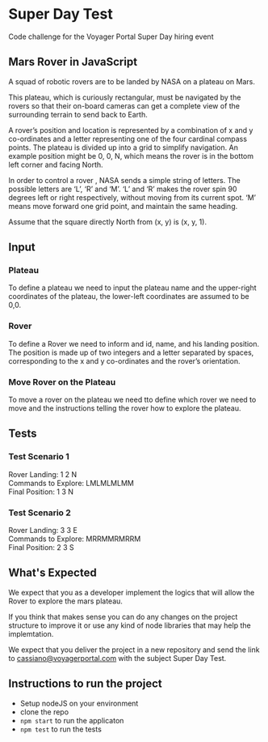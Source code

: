 # Super Day Test

Code challenge for the Voyager Portal Super Day hiring event

## Mars Rover in JavaScript

A squad of robotic rovers are to be landed by NASA on a plateau on Mars.

This plateau, which is curiously rectangular, must be navigated by the rovers so that their on-board cameras can get a complete view of the surrounding terrain to send back to Earth.

A rover’s position and location is represented by a combination of x and y co-ordinates and a letter representing one of the four cardinal compass points. The plateau is divided up into a grid to simplify navigation. An example position might be 0, 0, N, which means the rover is in the bottom left corner and facing North.

In order to control a rover , NASA sends a simple string of letters. The possible letters are ‘L’, ‘R’ and ‘M’. ‘L’ and ‘R’ makes the rover spin 90 degrees left or right respectively, without moving from its current spot. ‘M’ means move forward one grid point, and maintain the same heading.

Assume that the square directly North from (x, y) is (x, y, 1).

## Input

### Plateau

To define a plateau we need to input the plateau name and the upper-right coordinates of the plateau, the lower-left coordinates are assumed to be 0,0.

### Rover

To define a Rover we need to inform and id, name, and his landing position. The position is made up of two integers and a letter separated by spaces, corresponding to the x and y co-ordinates and the rover’s orientation.

### Move Rover on the Plateau

To move a rover on the plateau we need tto define which rover we need to move and the instructions telling the rover how to explore the plateau.

## Tests

### Test Scenario 1

Rover Landing: 1 2 N  
Commands to Explore: LMLMLMLMM  
Final Position: 1 3 N

### Test Scenario 2

Rover Landing: 3 3 E  
Commands to Explore: MRRMMRMRRM  
Final Position: 2 3 S

## What's Expected

We expect that you as a developer implement the logics that will allow the Rover to explore the mars plateau.

If you think that makes sense you can do any changes on the project structure to improve it or use any kind of node libraries that may help the implemtation.

We expect that you deliver the project in a new repository and send the link to cassiano@voyagerportal.com with the subject Super Day Test.

## Instructions to run the project

- Setup nodeJS on your environment
- clone the repo
- `npm start` to run the applicaton
- `npm test` to run the tests
